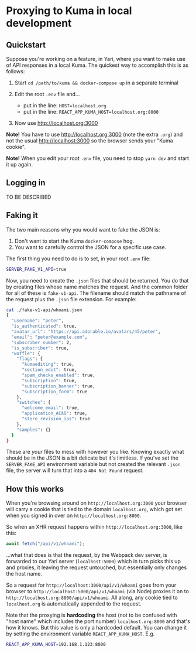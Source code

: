 # Proxying to Kuma in local development

## Quickstart

Suppose you're working on a feature, in Yari, where you want to make use
of API responses in a local Kuma. The quickest way to accomplish this is as follows:

1. Start `cd /path/to/kuma && docker-compose up` in a separate terminal
1. Edit the root `.env` file and...

   - put in the line: `HOST=localhost.org`
   - put in the line: `REACT_APP_KUMA_HOST=localhost.org:8000`

1. Now use <http://localhost.org:3000>

**Note!** You have to use <http://localhost.org:3000> (note the extra `.org`)
and not the usual <http://localhost:3000> so the browser sends your "Kuma cookie".

**Note!** When you edit your root `.env` file, you need to stop `yarn dev`
and start it up again.

## Logging in

TO BE DESCRIBED

## Faking it

The two main reasons why you would want to fake the JSON is:

1. Don't want to start the Kuma `docker-compose` hog.
1. You want to carefully control the JSON for a specific use case.

The first thing you need to do is to set, in your root `.env` file:

```bash
SERVER_FAKE_V1_API=true
```

Now, you need to create the `.json` files that should be returned. You do that
by creating files whose name matches the request. And the common folder for
all of these is `fake-v1-api`. The filename should match the pathname of the
request plus the `.json` file extension. For example:

```bash
cat ./fake-v1-api/whoami.json
{
  "username": "peter",
  "is_authenticated": true,
  "avatar_url": "https://api.adorable.io/avatars/45/peter",
  "email": "peter@example.com",
  "subscriber_number": 2,
  "is_subscriber": true,
  "waffle": {
    "flags": {
      "kumaediting": true,
      "section_edit": true,
      "spam_checks_enabled": true,
      "subscription": true,
      "subscription_banner": true,
      "subscription_form": true
    },
    "switches": {
      "welcome_email": true,
      "application_ACAO": true,
      "store_revision_ips": true
    },
    "samples": {}
  }
}
```

These are _your_ files to mess with however you like. Knowing exactly what
should be in the JSON is a bit delicate but it's limitless. If you've
set the `SERVER_FAKE_API` environment variable but not created the relevant
`.json` file, the server will turn that into a `404 Not Found` request.

## How this works

When you're browsing around on `http://localhost.org:3000` your browser
will carry a cookie that is tied to the domain `localhost.org`, which got
set when you signed in over on `http://localhost.org:8000`.

So when an XHR request happens within `http://localhost.org:3000`, like this:

```javascript
await fetch("/api/v1/whoami");
```

...what that does is that the request, by the Webpack dev server, is forwarded
to our Yari server (`localhost:5000`) which in turn picks this up and proxies,
it leaving the request untouched, but essentially only changes the host name.

So a request for `http://localhost:3000/api/v1/whoami` goes from your browser
to `http://localhost:5000/api/v1/whoami` (via Node) proxies it on to
`http://localhost.org:8000/api/v1/whoami`. All along, any cookie tied
to `localhost.org` is automatically appended to the request.

Note that the proxying is **hardcoding** the host (not to be confused with
"host name" which includes the port number) `localhost.org:8000` and that's
how it knows. But this value is only a hardcoded default. You can change it
by setting the environment variable `REACT_APP_KUMA_HOST`. E.g.

```bash
REACT_APP_KUMA_HOST=192.168.1.123:8000
```
